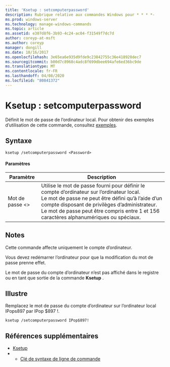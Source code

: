 ```yaml
---
title: 'Ksetup : setcomputerpassword'
description: Rubrique relative aux commandes Windows pour * * * *-
ms.prod: windows-server
ms.technology: manage-windows-commands
ms.topic: article
ms.assetid: e307d8f6-3b93-4c24-ac04-f31549f7dc7d
author: coreyp-at-msft
ms.author: coreyp
manager: dongill
ms.date: 10/16/2017
ms.openlocfilehash: 3e65ea6e935d9fde9c23842755c36e418928dec7
ms.sourcegitcommit: b00d7c8968c4adc8f699dbee694afe6ed36bc9de
ms.translationtype: MT
ms.contentlocale: fr-FR
ms.lasthandoff: 04/08/2020
ms.locfileid: "80841372"
---
```

# <a name="ksetupsetcomputerpassword"></a>Ksetup : setcomputerpassword



Définit le mot de passe de l’ordinateur local. Pour obtenir des exemples d’utilisation de cette commande, consultez [exemples](#BKMK_Examples).

## <a name="syntax"></a>Syntaxe

```
ksetup /setcomputerpassword <Password>
```

#### <a name="parameters"></a>Paramètres

|Paramètre|Description|
|---------|-----------|
|Mot de passe \<>|Utilise le mot de passe fourni pour définir le compte d’ordinateur sur l’ordinateur local.</br>Le mot de passe ne peut être défini qu’à l’aide d’un compte disposant de privilèges d’administrateur. Le mot de passe peut être compris entre 1 et 156 caractères alphanumériques ou spéciaux.|

## <a name="remarks"></a>Notes

Cette commande affecte uniquement le compte d’ordinateur.

Vous devez redémarrer l’ordinateur pour que la modification du mot de passe prenne effet.

Le mot de passe du compte d’ordinateur n’est pas affiché dans le registre ou en tant que sortie de la commande **Ksetup** .

## <a name="examples"></a><a name=BKMK_Examples></a>Illustre

Remplacez le mot de passe du compte d’ordinateur sur l’ordinateur local IPops897 par IPop $897 !.
```
ksetup /setcomputerpassword IPop$897!
```

## <a name="additional-references"></a>Références supplémentaires

-   [Ksetup](ksetup.md)
-   - [Clé de syntaxe de ligne de commande](command-line-syntax-key.md)